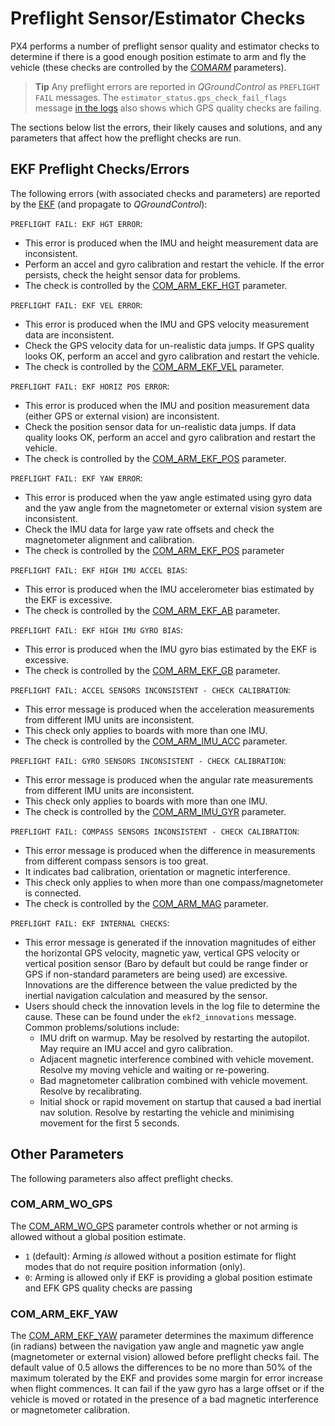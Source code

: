 # Preflight Sensor/Estimator Checks

PX4 performs a number of preflight sensor quality and estimator checks to determine if there is a good enough position estimate to arm and fly the vehicle (these checks are controlled by the [COM*ARM*](../advanced_config/parameter_reference.md#commander) parameters).

> **Tip** Any preflight errors are reported in *QGroundControl* as `PREFLIGHT FAIL` messages. The `estimator_status.gps_check_fail_flags` message [in the logs](../getting_started/flight_reporting.md) also shows which GPS quality checks are failing.

The sections below list the errors, their likely causes and solutions, and any parameters that affect how the preflight checks are run.

## EKF Preflight Checks/Errors

The following errors (with associated checks and parameters) are reported by the [EKF](https://dev.px4.io/en/tutorials/tuning_the_ecl_ekf.html) (and propagate to *QGroundControl*):

`PREFLIGHT FAIL: EKF HGT ERROR`:

- This error is produced when the IMU and height measurement data are inconsistent.
- Perform an accel and gyro calibration and restart the vehicle. If the error persists, check the height sensor data for problems.
- The check is controlled by the [COM_ARM_EKF_HGT](../advanced_config/parameter_reference.md#COM_ARM_EKF_HGT) parameter.

`PREFLIGHT FAIL: EKF VEL ERROR`:

- This error is produced when the IMU and GPS velocity measurement data are inconsistent. 
- Check the GPS velocity data for un-realistic data jumps. If GPS quality looks OK, perform an accel and gyro calibration and restart the vehicle.
- The check is controlled by the [COM_ARM_EKF_VEL](../advanced_config/parameter_reference.md#COM_ARM_EKF_VEL) parameter.

`PREFLIGHT FAIL: EKF HORIZ POS ERROR`:

- This error is produced when the IMU and position measurement data (either GPS or external vision) are inconsistent. 
- Check the position sensor data for un-realistic data jumps. If data quality looks OK, perform an accel and gyro calibration and restart the vehicle.
- The check is controlled by the [COM_ARM_EKF_POS](../advanced_config/parameter_reference.md#COM_ARM_EKF_POS) parameter.

`PREFLIGHT FAIL: EKF YAW ERROR`:

- This error is produced when the yaw angle estimated using gyro data and the yaw angle from the magnetometer or external vision system are inconsistent.
- Check the IMU data for large yaw rate offsets and check the magnetometer alignment and calibration.
- The check is controlled by the [COM_ARM_EKF_POS](../advanced_config/parameter_reference.md#COM_ARM_EKF_POS) parameter

`PREFLIGHT FAIL: EKF HIGH IMU ACCEL BIAS`:

- This error is produced when the IMU accelerometer bias estimated by the EKF is excessive. 
- The check is controlled by the [COM_ARM_EKF_AB](../advanced_config/parameter_reference.md#COM_ARM_EKF_AB) parameter.

`PREFLIGHT FAIL: EKF HIGH IMU GYRO BIAS`:

- This error is produced when the IMU gyro bias estimated by the EKF is excessive.
- The check is controlled by the [COM_ARM_EKF_GB](../advanced_config/parameter_reference.md#COM_ARM_EKF_GB) parameter.

`PREFLIGHT FAIL: ACCEL SENSORS INCONSISTENT - CHECK CALIBRATION`:

- This error message is produced when the acceleration measurements from different IMU units are inconsistent.
- This check only applies to boards with more than one IMU.
- The check is controlled by the [COM_ARM_IMU_ACC](../advanced_config/parameter_reference.md#COM_ARM_IMU_ACC) parameter.

`PREFLIGHT FAIL: GYRO SENSORS INCONSISTENT - CHECK CALIBRATION`:

- This error message is produced when the angular rate measurements from different IMU units are inconsistent.
- This check only applies to boards with more than one IMU.
- The check is controlled by the [COM_ARM_IMU_GYR](../advanced_config/parameter_reference.md#COM_ARM_IMU_GYR) parameter.

`PREFLIGHT FAIL: COMPASS SENSORS INCONSISTENT - CHECK CALIBRATION`:

- This error message is produced when the difference in measurements from different compass sensors is too great.
- It indicates bad calibration, orientation or magnetic interference.
- This check only applies to when more than one compass/magnetometer is connected.
- The check is controlled by the [COM_ARM_MAG](../advanced_config/parameter_reference.md#COM_ARM_MAG) parameter.

`PREFLIGHT FAIL: EKF INTERNAL CHECKS`:

- This error message is generated if the innovation magnitudes of either the horizontal GPS velocity, magnetic yaw, vertical GPS velocity or vertical position sensor (Baro by default but could be range finder or GPS if non-standard parameters are being used) are excessive. Innovations are the difference between the value predicted by the inertial navigation calculation and measured by the sensor.
- Users should check the innovation levels in the log file to determine the cause. These can be found under the `ekf2_innovations` message. Common problems/solutions include: 
    - IMU drift on warmup. May be resolved by restarting the autopilot. May require an IMU accel and gyro calibration.
    - Adjacent magnetic interference combined with vehicle movement. Resolve my moving vehicle and waiting or re-powering.
    - Bad magnetometer calibration combined with vehicle movement. Resolve by recalibrating.
    - Initial shock or rapid movement on startup that caused a bad inertial nav solution. Resolve by restarting the vehicle and minimising movement for the first 5 seconds.

## Other Parameters

The following parameters also affect preflight checks.

### COM_ARM_WO_GPS

The [COM_ARM_WO_GPS](../advanced_config/parameter_reference.md#COM_ARM_WO_GPS) parameter controls whether or not arming is allowed without a global position estimate.

- `1` (default): Arming *is* allowed without a position estimate for flight modes that do not require position information (only).
- `0`: Arming is allowed only if EKF is providing a global position estimate and EFK GPS quality checks are passing

### COM_ARM_EKF_YAW

The [COM_ARM_EKF_YAW](../advanced_config/parameter_reference.md#COM_ARM_EKF_YAW) parameter determines the maximum difference (in radians) between the navigation yaw angle and magnetic yaw angle (magnetometer or external vision) allowed before preflight checks fail. The default value of 0.5 allows the differences to be no more than 50% of the maximum tolerated by the EKF and provides some margin for error increase when flight commences. It can fail if the yaw gyro has a large offset or if the vehicle is moved or rotated in the presence of a bad magnetic interference or magnetometer calibration.